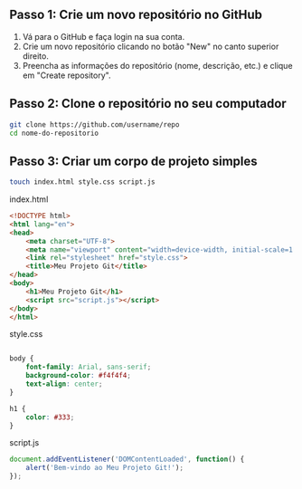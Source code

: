 ## Passo 1: Crie um novo repositório no GitHub
1. Vá para o GitHub e faça login na sua conta.
2. Crie um novo repositório clicando no botão "New" no canto superior direito.
3. Preencha as informações do repositório (nome, descrição, etc.) e clique em "Create repository".

## Passo 2: Clone o repositório no seu computador
```bash
git clone https://github.com/username/repo
cd nome-do-repositorio
```

## Passo 3: Criar um corpo de projeto simples
```bash
touch index.html style.css script.js
```
index.html

```html
<!DOCTYPE html>
<html lang="en">
<head>
    <meta charset="UTF-8">
    <meta name="viewport" content="width=device-width, initial-scale=1.0">
    <link rel="stylesheet" href="style.css">
    <title>Meu Projeto Git</title>
</head>
<body>
    <h1>Meu Projeto Git</h1>
    <script src="script.js"></script>
</body>
</html>
```

style.css

```css

body {
    font-family: Arial, sans-serif;
    background-color: #f4f4f4;
    text-align: center;
}

h1 {
    color: #333;
}
```
script.js

```js
document.addEventListener('DOMContentLoaded', function() {
    alert('Bem-vindo ao Meu Projeto Git!');
});
```
























































